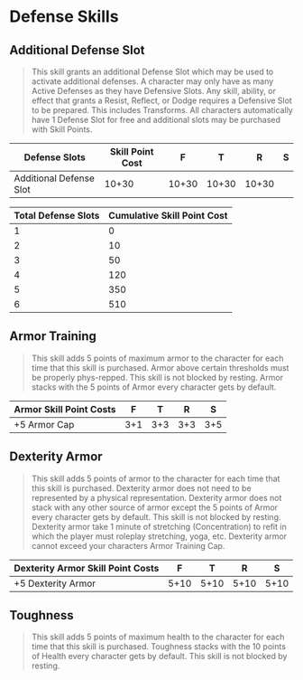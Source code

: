 # Defense Skills
## Additional Defense Slot
>This skill grants an additional Defense Slot which may be used to activate additional defenses.  A character may only have as many Active Defenses as they have Defensive Slots.  Any skill, ability, or effect that grants a Resist, Reflect, or Dodge requires a Defensive Slot to be prepared.  This includes Transforms.  All characters automatically have 1 Defense Slot for free and additional slots may be purchased with Skill Points.

|Defense Slots| Skill Point Cost|	F	|T	|R	|S|
|---|---|---|---|---|---|
|Additional Defense Slot|	10+30	|10+30	|10+30	|10+30|

|Total Defense Slots|Cumulative Skill Point Cost|
|---|---|
|1|	0|
|2|	10|
|3|	50|
|4|	120|
|5|	350|
|6|	510|


## Armor Training
> This skill adds 5 points of maximum armor to the character for each time that this skill is purchased. Armor above certain thresholds must be properly phys-repped. This skill is not blocked by resting.  Armor stacks with the 5 points of Armor every character gets by default.

|Armor Skill Point Costs|F|T|R|S|
|---|---|---|---|---|
|+5 Armor Cap|3+1|3+3|3+3|3+5|

## Dexterity Armor
> This skill adds 5 points of armor to the character for each time that this skill is purchased. Dexterity armor does not need to be represented by a physical representation.  Dexterity armor does not stack with any other source of armor except the 5 points of Armor every character gets by default.  This skill is not blocked by resting.  Dexterity armor take 1 minute of stretching (Concentration) to refit in which the player must roleplay stretching, yoga, etc.  Dexterity armor cannot exceed your characters Armor Training Cap.

|Dexterity Armor Skill Point Costs|F|T|R|S|
|---|---|---|---|---|
|+5 Dexterity Armor|5+10|5+10|5+10|5+10|

## Toughness
> This skill adds 5 points of maximum health to the character for each time that this skill is purchased. Toughness stacks with the 10 points of Health every character gets by default.  This skill is not blocked by resting.
